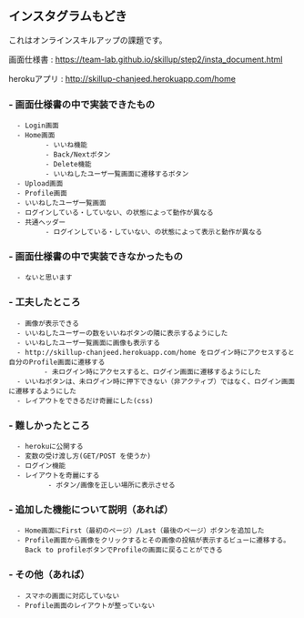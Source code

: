## インスタグラムもどき

これはオンラインスキルアップの課題です。

画面仕様書 : https://team-lab.github.io/skillup/step2/insta_document.html

herokuアプリ : http://skillup-chanjeed.herokuapp.com/home

### - 画面仕様書の中で実装できたもの

      - Login画面
      - Home画面
             - いいね機能
             - Back/Nextボタン
             - Delete機能
             - いいねしたユーザ一覧画面に遷移するボタン
      - Upload画面
      - Profile画面
      - いいねしたユーザ一覧画面
      - ログインしている・していない、の状態によって動作が異なる
      - 共通ヘッダー
             - ログインしている・していない、の状態によって表示と動作が異なる

### - 画面仕様書の中で実装できなかったもの

      - ないと思います


### - 工夫したところ

      - 画像が表示できる
      - いいねしたユーザーの数をいいねボタンの隣に表示するようにした
      - いいねしたユーザ一覧画面に画像も表示する
      - http://skillup-chanjeed.herokuapp.com/home をログイン時にアクセスすると自分のProfile画面に遷移する
      　　　　- 未ログイン時にアクセスすると、ログイン画面に遷移するようにした
      - いいねボタンは、未ログイン時に押下できない（非アクティブ）ではなく、ログイン画面に遷移するようにした
      - レイアウトをできるだけ奇麗にした(css)

### - 難しかったところ

      - herokuに公開する
      - 変数の受け渡し方(GET/POST を使うか)
      - ログイン機能
      - レイアウトを奇麗にする
      　　　　 - ボタン/画像を正しい場所に表示させる

### - 追加した機能について説明（あれば）

      - Home画面にFirst（最初のページ）/Last（最後のページ）ボタンを追加した
      - Profile画面から画像をクリックするとその画像の投稿が表示するビューに遷移する。
        Back to profileボタンでProfileの画面に戻ることができる

### - その他（あれば）

      - スマホの画面に対応していない
      - Profile画面のレイアウトが整っていない
